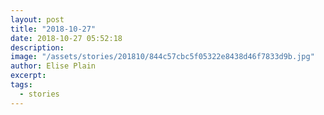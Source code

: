 ```yaml
---
layout: post
title: "2018-10-27"
date: 2018-10-27 05:52:18
description: 
image: "/assets/stories/201810/844c57cbc5f05322e8438d46f7833d9b.jpg"
author: Elise Plain
excerpt: 
tags: 
  - stories
---
```



<p></p>
